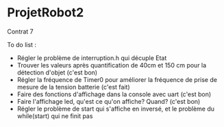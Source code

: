 # ProjetRobot2
Contrat 7

To do list : 
  - Régler le problème de interruption.h qui décuple Etat
  - Trouver les valeurs après quantification de 40cm et 150 cm pour la détection d'objet  (c'est bon)
  - Régler la fréquence de Timer0 pour améliorer la fréquence de prise de mesure de la tension batterie (c'est fait)
  - Faire des fonctions d'affichage dans la console avec uart (c'est bon)
  - Faire l'affichage led, qu'est ce qu'on affiche? Quand? (c'est bon)
  - Régler le problème de start qui s'affiche en inversé, et le problème du while(start) qui ne finit pas
